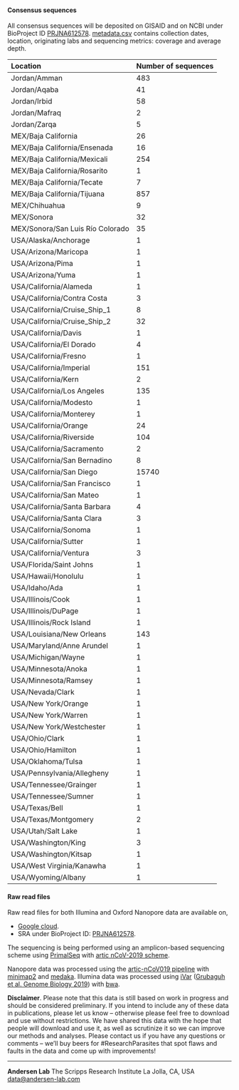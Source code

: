#### Consensus sequences

All consensus sequences will be deposited on GISAID and on NCBI under BioProject ID [PRJNA612578](https://www.ncbi.nlm.nih.gov/bioproject/612578).
[metadata.csv](https://raw.githubusercontent.com/andersen-lab/HCoV-19-Genomics/master/metadata.csv) contains collection dates, location, originating labs and sequencing metrics: coverage and average depth.

| Location                         | Number of sequences |
|:---------------------------------|:--------------------|
| Jordan/Amman                     | 483                 |
| Jordan/Aqaba                     | 41                  |
| Jordan/Irbid                     | 58                  |
| Jordan/Mafraq                    | 2                   |
| Jordan/Zarqa                     | 5                   |
| MEX/Baja California		   | 26                  |
| MEX/Baja California/Ensenada     | 16                  |
| MEX/Baja California/Mexicali     | 254                 |
| MEX/Baja California/Rosarito     | 1                   |
| MEX/Baja California/Tecate       | 7			 |
| MEX/Baja California/Tijuana      | 857                 |
| MEX/Chihuahua                    | 9                   |
| MEX/Sonora                       | 32                  |
| MEX/Sonora/San Luis Río Colorado | 35                  |
| USA/Alaska/Anchorage		   | 1			 |
| USA/Arizona/Maricopa	           | 1                   |
| USA/Arizona/Pima                 | 1                   |
| USA/Arizona/Yuma                 | 1                   |
| USA/California/Alameda           | 1                   |
| USA/California/Contra Costa      | 3                   |
| USA/California/Cruise_Ship_1     | 8                   |
| USA/California/Cruise_Ship_2     | 32                  |
| USA/California/Davis             | 1                   |
| USA/California/El Dorado         | 4			 |
| USA/California/Fresno		   | 1			 |
| USA/California/Imperial          | 151                 |
| USA/California/Kern              | 2                   |
| USA/California/Los Angeles       | 135                 |
| USA/California/Modesto           | 1                   |
| USA/California/Monterey          | 1                   |
| USA/California/Orange            | 24                  |
| USA/California/Riverside         | 104                 |
| USA/California/Sacramento        | 2                   |
| USA/California/San Bernadino     | 8                   |
| USA/California/San Diego         | 15740               |
| USA/California/San Francisco     | 1                   |
| USA/California/San Mateo	   | 1			 |
| USA/California/Santa Barbara     | 4                   |
| USA/California/Santa Clara       | 3                   |
| USA/California/Sonoma            | 1                   |
| USA/California/Sutter            | 1                   |
| USA/California/Ventura           | 3                   |
| USA/Florida/Saint Johns	   | 1			 |
| USA/Hawaii/Honolulu		   | 1                   |
| USA/Idaho/Ada                    | 1                   | 
| USA/Illinois/Cook                | 1                   | 
| USA/Illinois/DuPage              | 1                   | 
| USA/Illinois/Rock Island         | 1                   | 
| USA/Louisiana/New Orleans        | 143                 | 
| USA/Maryland/Anne Arundel        | 1                   | 
| USA/Michigan/Wayne               | 1                   | 
| USA/Minnesota/Anoka              | 1                   | 
| USA/Minnesota/Ramsey             | 1                   | 
| USA/Nevada/Clark                 | 1                   | 
| USA/New York/Orange              | 1                   | 
| USA/New York/Warren              | 1                   | 
| USA/New York/Westchester         | 1                   | 
| USA/Ohio/Clark                   | 1                   | 
| USA/Ohio/Hamilton                | 1                   | 
| USA/Oklahoma/Tulsa               | 1                   | 
| USA/Pennsylvania/Allegheny       | 1                   | 
| USA/Tennessee/Grainger           | 1                   | 
| USA/Tennessee/Sumner             | 1                   | 
| USA/Texas/Bell                   | 1                   | 
| USA/Texas/Montgomery             | 2                   | 
| USA/Utah/Salt Lake               | 1                   | 
| USA/Washington/King              | 3                   | 
| USA/Washington/Kitsap            | 1                   | 
| USA/West Virginia/Kanawha        | 1                   | 
| USA/Wyoming/Albany               | 1                   | 

#### Raw read files

Raw read files for both Illumina and Oxford Nanopore data are available on,

* [Google cloud](https://console.cloud.google.com/storage/browser/andersen-lab_hcov-19-genomics).
* SRA under BioProject ID: [PRJNA612578](https://www.ncbi.nlm.nih.gov/bioproject/612578).

The sequencing is being performed using an amplicon-based sequencing scheme using [PrimalSeq](https://www.nature.com/articles/nprot.2017.066) with [artic nCoV-2019 scheme](https://github.com/artic-network/artic-ncov2019/tree/master/primer_schemes/nCoV-2019).

Nanopore data was processed using the [artic-nCoV019 pipeline](https://github.com/artic-network/artic-ncov2019) with [minimap2](https://github.com/lh3/minimap2) and [medaka](https://github.com/nanoporetech/medaka).
Illumina data was processed using [iVar](https://github.com/andersen-lab/ivar) ([Grubaguh et al. Genome Biology 2019](https://genomebiology.biomedcentral.com/articles/10.1186/s13059-018-1618-7)) with [bwa](https://github.com/lh3/bwa).

**Disclaimer**. Please note that this data is still based on work in progress and should be considered preliminary. If you intend to include any of these data in publications, please let us know – otherwise please feel free to download and use without restrictions. We have shared this data with the hope that people will download and use it, as well as scrutinize it so we can improve our methods and analyses. Please contact us if you have any questions or comments – we’ll buy beers for #ResearchParasites that spot flaws and faults in the data and come up with improvements!

---
**Andersen Lab**
The Scripps Research Institute
La Jolla, CA, USA
[data@andersen-lab.com](mailto:data@andersen-lab.com)
